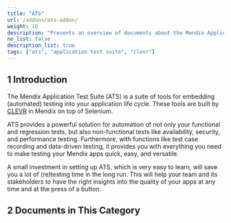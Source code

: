```yaml
---
title: "ATS"
url: /addons/ats-addon/
weight: 10
description: "Presents an overview of documents about the Mendix Application Test Suite,  which is built by CLEVR in Mendix on top of Selenium."
no_list: false
description_list: true
tags: ["ats", "application test suite", "clevr"]
---
```


## 1 Introduction

The Mendix Application Test Suite (ATS) is a suite of tools for embedding (automated) testing into your application life cycle. These tools are built by [CLEVR](https://www.clevr.com/) in Mendix on top of Selenium.

ATS provides a powerful solution for automation of not only your functional and regression tests, but also non-functional tests like availability, security, and performance testing. Furthermore, with functions like test case recording and data-driven testing, it provides you with everything you need to make testing your Mendix apps quick, easy, and versatile.

A small investment in setting up ATS, which is very easy to learn, will save you a lot of (re)testing time in the long run. This will help your team and its stakeholders to have the right insights into the quality of your apps at any time and at the press of a button.

## 2 Documents in This Category
